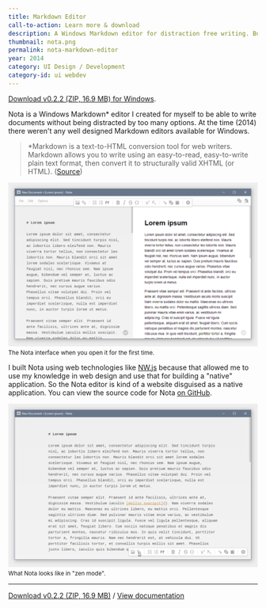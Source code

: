 ```yaml
---
title: Markdown Editor
call-to-action: Learn more & download
description: A Windows Markdown editor for distraction free writing. Built on web technologies.
thumbnail: nota.png
permalink: nota-markdown-editor
year: 2014
category: UI Design / Development
category-id: ui webdev
---
```


[Download v0.2.2 (ZIP, 16.9 MB) for Windows](/download/nota_0.2.2_setup_and_guide.zip).

Nota is a Windows Markdown* editor I created for myself to be able to write documents without being distracted by too many options. At the time (2014) there weren't any well designed Markdown editors available for Windows.

> \*Markdown is a text-to-HTML conversion tool for web writers. Markdown allows you to write using an easy-to-read, easy-to-write plain text format, then convert it to structurally valid XHTML (or HTML). ([Source](https://daringfireball.net/projects/markdown/))

![screenshot 1](/img/portfolio/nota-1.png) <small>The Nota interface when you open it for the first time.</small>

I built Nota using web technologies like [NW.js](https://nwjs.io/) because that allowed me to use my knowledge in web design and use that for building a "native" application. So the Nota editor is kind of a website disguised as a native application. You can view the source code for Nota [on GitHub](https://github.com/steinvc/Nota).

![screenshot 2](/img/portfolio/nota-2.png) <small>What Nota looks like in "zen mode".</small>

---

[Download v0.2.2 (ZIP, 16.9 MB)](/download/nota_0.2.2_setup_and_guide.zip) / [View documentation](/nota-and-gfm-guide.html)
